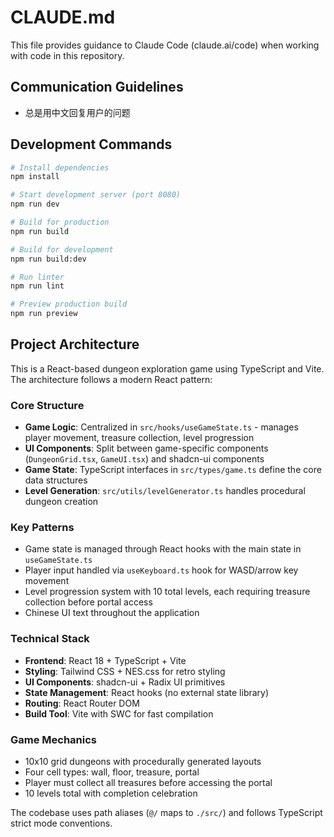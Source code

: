 # CLAUDE.md

This file provides guidance to Claude Code (claude.ai/code) when working with code in this repository.

## Communication Guidelines
- 总是用中文回复用户的问题

## Development Commands

```bash
# Install dependencies
npm install

# Start development server (port 8080)
npm run dev

# Build for production
npm run build

# Build for development
npm run build:dev

# Run linter
npm run lint

# Preview production build
npm run preview
```

## Project Architecture

This is a React-based dungeon exploration game using TypeScript and Vite. The architecture follows a modern React pattern:

### Core Structure
- **Game Logic**: Centralized in `src/hooks/useGameState.ts` - manages player movement, treasure collection, level progression
- **UI Components**: Split between game-specific components (`DungeonGrid.tsx`, `GameUI.tsx`) and shadcn-ui components
- **Game State**: TypeScript interfaces in `src/types/game.ts` define the core data structures
- **Level Generation**: `src/utils/levelGenerator.ts` handles procedural dungeon creation

### Key Patterns
- Game state is managed through React hooks with the main state in `useGameState.ts`
- Player input handled via `useKeyboard.ts` hook for WASD/arrow key movement
- Level progression system with 10 total levels, each requiring treasure collection before portal access
- Chinese UI text throughout the application

### Technical Stack
- **Frontend**: React 18 + TypeScript + Vite
- **Styling**: Tailwind CSS + NES.css for retro styling
- **UI Components**: shadcn-ui + Radix UI primitives
- **State Management**: React hooks (no external state library)
- **Routing**: React Router DOM
- **Build Tool**: Vite with SWC for fast compilation

### Game Mechanics
- 10x10 grid dungeons with procedurally generated layouts
- Four cell types: wall, floor, treasure, portal
- Player must collect all treasures before accessing the portal
- 10 levels total with completion celebration

The codebase uses path aliases (`@/` maps to `./src/`) and follows TypeScript strict mode conventions.